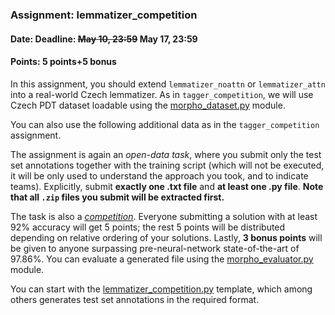 ### Assignment: lemmatizer_competition
#### Date: Deadline: ~~May 10, 23:59~~ May 17, 23:59
#### Points: 5 points+5 bonus

In this assignment, you should extend `lemmatizer_noattn` or `lemmatizer_attn`
into a real-world Czech lemmatizer. As in `tagger_competition`, we will use
Czech PDT dataset loadable using the [morpho_dataset.py](https://github.com/ufal/npfl114/tree/past-1920/labs/09/morpho_dataset.py)
module.

You can also use the following additional data as in the `tagger_competition`
assignment.

The assignment is again an _open-data task_, where you submit only the test set annotations
together with the training script (which will not be executed, it will be
only used to understand the approach you took, and to indicate teams).
Explicitly, submit **exactly one .txt file** and **at least one .py file**.
**Note that all `.zip` files you submit will be extracted first.**

The task is also a [_competition_](#competitions). Everyone submitting
a solution with at least 92% accuracy will get 5 points; the rest 5 points will be distributed
depending on relative ordering of your solutions. Lastly, **3 bonus points**
will be given to anyone surpassing pre-neural-network state-of-the-art
of 97.86%. You can evaluate a generated file using the
[morpho_evaluator.py](https://github.com/ufal/npfl114/tree/past-1920/labs/09/morpho_evaluator.py)
module.

You can start with the
[lemmatizer_competition.py](https://github.com/ufal/npfl114/tree/past-1920/labs/09/lemmatizer_competition.py)
template, which among others generates test set annotations in the required format.
